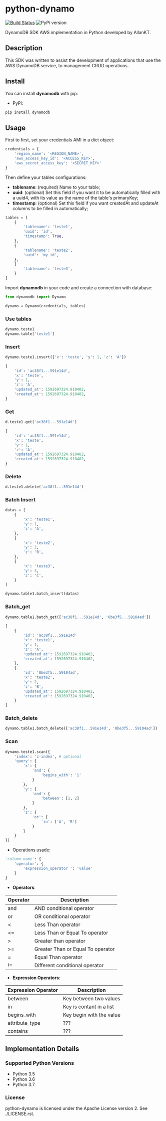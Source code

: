 # python-dynamo

[![Build Status]()]()
![PyPi version]()

DynamoDB SDK AWS implementation in Python developed by AllanKT.

## Description

This SDK was written to assist the development of applications that use the AWS DynamoDB service, to management CRUD operations.

## Install

You can install **dynamodb** with pip:

* PyPi:

```bash
pip install dynamodb
```

## Usage

First to first, set your credentials AMI in a dict object:

```python
credentials = {
    'region_name': '<REGION_NAME>',
    'aws_access_key_id': '<ACCESS_KEY>',
    'aws_secret_access_key': '<SECRET_KEY>'
}
```

Then define your tables configurations:

* **tablename**: (required) Name to your table;
* **uuid**: (optional) Set this field if you want it to be automatically filled with a uuid4, with its value as the name of the table's primaryKey;
* **timestamp**: (optional) Set this field if you want createdAt and updateAt columns to be filled in automatically;

```python
tables = [
    {
        'tablename': 'teste1',
        'uuid': 'id',
        'timestamp': True,
    },
    {
        'tablename': 'teste2',
        'uuid': 'my_id',
    },
    {
        'tablename': 'teste3',
    }
]
```

Import **dynamodb** in your code and create a connection with database:

```python
from dynamodb import Dynamo

dynamo = Dynamo(credentials, tables)
``` 

### **Use tables**

```python
dynamo.teste1
dynamo.table['teste1']
```

### **Insert**

```python
dynamo.teste1.insert({'x': 'teste', 'y': 1, 'z': 'A'})

{
    'id': 'ac38f1...591e14d',
    'x': 'teste',
    'y': 1,
    'z': 'A',
    'updated_at': 1592697324.910402,
    'created_at': 1592697324.910402,
}
```

### **Get**

```python
d.teste1.get('ac38f1...591e14d')

{
    'id': 'ac38f1...591e14d',
    'x': 'teste',
    'y': 1,
    'z': 'A',
    'updated_at': 1592697324.910402,
    'created_at': 1592697324.910402,
}
```

### **Delete**

```python
d.teste1.delete('ac38f1...591e14d')
```

### **Batch Insert**

```python
datas = [
    {
        'x': 'teste1',
        'y': 1,
        'z': 'A',
    },
    {
        'x': 'teste2',
        'y': 2,
        'z': 'B',
    },
    {
        'x': 'teste3',
        'y': 3,
        'z': 'C',
    }
]

dynamo.table1.batch_insert(datas)
```

### **Batch_get**

```python
dynamo.table1.batch_get(['ac38f1...591e14d', '0be3f5...59104ad'])

[
    {
        'id': 'ac38f1...591e14d'
        'x': 'teste1',
        'y': 1,
        'z': 'A',
        'updated_at': 1592697324.910402,
        'created_at': 1592697324.910402,
    },
    {
        'id': '0be3f5...59104ad',
        'x': 'teste2',
        'y': 2,
        'z': 'B',
        'updated_at': 1592697324.910402,
        'created_at': 1592697324.910402,
    }
]
```

### **Batch_delete**

```python
dynamo.table1.batch_delete(['ac38f1...591e14d', '0be3f5...59104ad'])
```

### **Scan**

```python
dynamo.teste1.scan({
    'index': 'z-index', # optional
    'query': {
        'x': {
            'and': {
                'begins_with': '1'
            }
        },
        'y': {
            'and': {
                'between': [1, 2]
            }
        },
        'z': {
            'or': {
                'in': ['A', 'B']
            }
        }
    }
})
```

* Operations usade:

```python
'column_name': {
    'operator': {
        'expression_operator ': 'value'
    }
}
```

* **Operators**:

| Operator | Description |
| ------ | ------ |
| and | AND conditional operator |
| or | OR conditional operator |
| < | Less Than operator |
| <= | Less Than or Equal To operator |
| > | Greater than operator |
| >= | Greater Than or Equal To operator |
| = | Equal Than operator |
| != | Different conditional operator |

* **Expression Operators**:

| Expression Operator | Description |
| ------ | ------ |
| between | Key between two values |
| in | Key is contant in a list |
| begins_with | Key begin with the value |
| attribute_type | ??? |
| contains | ??? |


## Implementation Details

### Supported Python Versions

* Python 3.5
* Python 3.6
* Python 3.7

### License

python-dynamo is licensed under the Apache License version 2. See ./LICENSE.rst.
